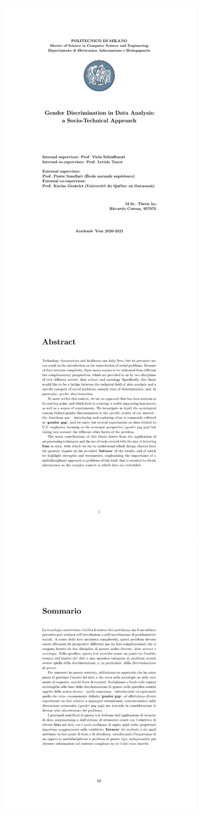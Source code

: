 ![image](https://github.com/Wolverick1996/MSc-Thesis/blob/main/README.md%20Images/1.jpg?sanitize=true&raw=true)
![image](https://github.com/Wolverick1996/MSc-Thesis/blob/main/README.md%20Images/2.jpg?sanitize=true&raw=true)
![image](https://github.com/Wolverick1996/MSc-Thesis/blob/main/README.md%20Images/3.jpg?sanitize=true&raw=true)
